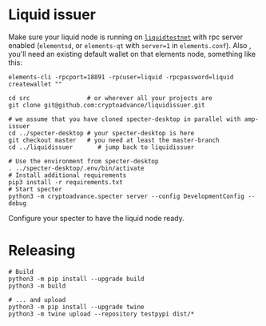 # Liquid issuer

Make sure your liquid node is running on [`liquidtestnet`](https://liquidtestnet.com/) with rpc server enabled (`elementsd`, or `elements-qt` with `server=1` in `elements.conf`).
Also , you'll need an existing default wallet on that elements node, something like this:
```
elements-cli -rpcport=18891 -rpcuser=liquid -rpcpassword=liquid createwallet ""
```


```
cd src                # or wherever all your projects are
git clone git@github.com:cryptoadvance/liquidissuer.git

# we assume that you have cloned specter-desktop in parallel with amp-issuer
cd ../specter-desktop # your specter-desktop is here
git checkout master   # you need at least the master-branch
cd ../liquidissuer       # jump back to liquidissuer

# Use the environment from specter-desktop
. ../specter-desktop/.env/bin/activate
# Install additional requirements
pip3 install -r requirements.txt
# Start specter
python3 -m cryptoadvance.specter server --config DevelopmentConfig --debug
```

Configure your specter to have the liquid node ready.

# Releasing

```
# Build
python3 -m pip install --upgrade build
python3 -m build

# ... and upload
python3 -m pip install --upgrade twine
python3 -m twine upload --repository testpypi dist/*
```
